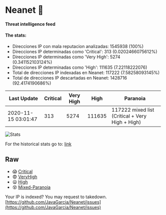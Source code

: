 # Neanet :hocho:
#### Threat intelligence feed
#### The stats:

- Direcciones IP con mala reputacion analizadas: 1545938 (100%)
- Direcciones IP determinadas como 'Critical':  313 (0.0202466075612%)
- Direcciones IP determinadas como 'Very High':  5274 (0.341152103124%)
- Direcciones IP determinadas como 'High':  111635 (7.22118222076)
- Total de direcciones IP indexadas en Neanet:  117222 (7.58258093145%)
- Total de direcciones IP descartadas en Neanet:  1428716 (92.4174190686%)

| Last Update | Critical | Very High | High | Paranoia |
| --- | --- | --- | --- | --- |
| 2020-11-15 03:01:47 | 313 | 5274 | 111635 | 117222 mixed list (Critical + Very High + High)|

![Stats](https://docs.google.com/spreadsheets/d/e/2PACX-1vSnaNMIXVabIpDJjufMlzH7poXnshF3mgd8Is1g9ytUEzVsP5my4Trn8f-xkoLLQ38xpL3HtmUexLo6/pubchart?oid=501124687&format=image)

For the historical stats go to: [link](/stats.csv)
## Raw
- :scream: [Critical](https://raw.githubusercontent.com/JavaGarcia/Neanet/master/blacklists/neanet_critical.txt)
- :fearful: [VeryHigh](https://raw.githubusercontent.com/JavaGarcia/Neanet/master/blacklists/neanet_veryHigh.txtt)
- :frowning: [High](https://raw.githubusercontent.com/JavaGarcia/Neanet/master/blacklists/neanet_high.txt)
- :dizzy_face: [Mixed-Paranoia](https://raw.githubusercontent.com/JavaGarcia/Neanet/master/blacklists/neanet_all.txt)


Your IP is indexed? You may request to takedown. [https://github.com/JavaGarcia/Neanet/issues](https://github.com/JavaGarcia/Neanet/issues)







































































































































































































































































































































































































































































































































































































































































































































































































































































































































































































































































































































































































































































































































































































































































































































































































































































































































































































































































































































































































































































































































































































































